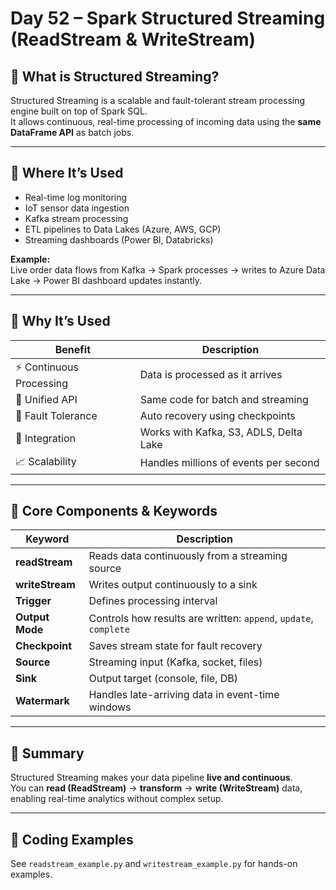# Day 52 – Spark Structured Streaming (ReadStream & WriteStream)

## 🔹 What is Structured Streaming?
Structured Streaming is a scalable and fault-tolerant stream processing engine built on top of Spark SQL.  
It allows continuous, real-time processing of incoming data using the **same DataFrame API** as batch jobs.

---

## 🔹 Where It’s Used
- Real-time log monitoring
- IoT sensor data ingestion
- Kafka stream processing
- ETL pipelines to Data Lakes (Azure, AWS, GCP)
- Streaming dashboards (Power BI, Databricks)

**Example:**  
Live order data flows from Kafka → Spark processes → writes to Azure Data Lake → Power BI dashboard updates instantly.

---

## 🔹 Why It’s Used
| Benefit | Description |
|----------|--------------|
| ⚡ Continuous Processing | Data is processed as it arrives |
| 🧱 Unified API | Same code for batch and streaming |
| 💾 Fault Tolerance | Auto recovery using checkpoints |
| 🔁 Integration | Works with Kafka, S3, ADLS, Delta Lake |
| 📈 Scalability | Handles millions of events per second |

---

## 🔹 Core Components & Keywords

| Keyword | Description |
|----------|--------------|
| **readStream** | Reads data continuously from a streaming source |
| **writeStream** | Writes output continuously to a sink |
| **Trigger** | Defines processing interval |
| **Output Mode** | Controls how results are written: `append`, `update`, `complete` |
| **Checkpoint** | Saves stream state for fault recovery |
| **Source** | Streaming input (Kafka, socket, files) |
| **Sink** | Output target (console, file, DB) |
| **Watermark** | Handles late-arriving data in event-time windows |

---

## 🔹 Summary
Structured Streaming makes your data pipeline **live and continuous**.  
You can **read (ReadStream)** → **transform** → **write (WriteStream)** data, enabling real-time analytics without complex setup.

---

## 🧰 Coding Examples
See `readstream_example.py` and `writestream_example.py` for hands-on examples.
